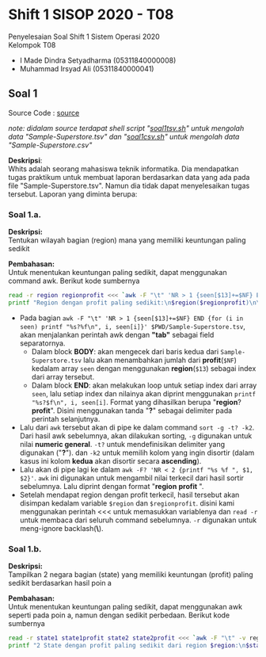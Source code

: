 # Shift 1 SISOP 2020 - T08
Penyelesaian Soal Shift 1 Sistem Operasi 2020\
Kelompok T08
  * I Made Dindra Setyadharma (05311840000008)
  * Muhammad Irsyad Ali (05311840000041)

## Soal 1
Source Code : [source](https://github.com/DSlite/SoalShiftSISOP20_modul1_T08/tree/master/soal1)

*note: didalam source terdapat shell script "[soal1tsv.sh](https://github.com/DSlite/SoalShiftSISOP20_modul1_T08/blob/master/soal1/soal1tsv.sh)" untuk mengolah data "Sample-Superstore.tsv" dan "[soal1csv.sh](https://github.com/DSlite/SoalShiftSISOP20_modul1_T08/blob/master/soal1/soal1csv.sh)" untuk mengolah data "Sample-Superstore.csv"*

**Deskripsi**:\
Whits adalah seorang mahasiswa teknik informatika. Dia mendapatkan tugas praktikum untuk membuat laporan berdasarkan data yang ada pada file "Sample-Superstore.tsv". Namun dia tidak dapat menyelesaikan tugas tersebut. Laporan yang diminta berupa:

### Soal 1.a.
**Deskripsi:**\
Tentukan wilayah bagian (region) mana yang memiliki keuntungan paling sedikit

**Pembahasan:**\
Untuk menentukan keuntungan paling sedikit, dapat menggunakan command awk. Berikut kode sumbernya

``` bash
read -r region regionprofit <<< `awk -F "\t" 'NR > 1 {seen[$13]+=$NF} END {for (i in seen) printf "%s?%f\n", i, seen[i]}' $PWD/Sample-Superstore.tsv | sort -g -t? -k2 | awk -F? 'NR < 2 {printf "%s %f ", $1, $2}'`
printf "Region dengan profit paling sedikit:\n$region($regionprofit)\n\n"
```

* Pada bagian `awk -F "\t" 'NR > 1 {seen[$13]+=$NF} END {for (i in seen) printf "%s?%f\n", i, seen[i]}' $PWD/Sample-Superstore.tsv`, akan menjalankan perintah awk dengan **"tab"** sebagai field separatornya.
  * Dalam block **BODY**: akan mengecek dari baris kedua dari `Sample-Superstore.tsv` lalu akan menambahkan jumlah dari **profit**(`$NF`) kedalam array `seen` dengan menggunakan **region**(`$13`) sebagai index dari array tersebut.
  * Dalam block **END**: akan melakukan loop untuk setiap index dari array `seen`, lalu setiap index dan nilainya akan diprint menggunakan `printf "%s?$f\n", i, seen[i]`. Format yang dihasilkan berupa "**region**?**profit**". Disini menggunakan tanda "**?**" sebagai delimiter pada perintah selanjutnya.
* Lalu dari `awk` tersebut akan di pipe ke dalam command `sort -g -t? -k2`. Dari hasil awk sebelumnya, akan dilakukan sorting, `-g` digunakan untuk nilai **numeric general**. `-t?` untuk mendefinisikan delimiter yang digunakan ("**?**"). dan `-k2` untuk memilih kolom yang ingin disortir (dalam kasus ini kolom **kedua** akan disortir secara **ascending**).
* Lalu akan di pipe lagi ke dalam `awk -F? 'NR < 2 {printf "%s %f ", $1, $2}'`. `awk` ini digunakan untuk mengambil nilai terkecil dari hasil sortir sebelumnya. Lalu diprint dengan format "**region** **profit** ".
* Setelah mendapat region dengan profit terkecil, hasil tersebut akan disimpan kedalam variable `$region` dan `$regionprofit`. disini kami menggunakan perintah \<\<\< untuk memasukkan variablenya dan `read -r` untuk membaca dari seluruh command sebelumnya. `-r` digunakan untuk meng-ignore backlash(**\\**).

### Soal 1.b.
**Deskripsi:**\
Tampilkan 2 negara bagian (state) yang memiliki keuntungan (profit) paling sedikit berdasarkan hasil poin a

**Pembahasan:**\
Untuk menentukan keuntungan paling sedikit, dapat menggunakan awk seperti pada poin a, namun dengan sedikit perbedaan. Berikut kode sumbernya

``` bash
read -r state1 state1profit state2 state2profit <<< `awk -F "\t" -v region=$region '{if (match($13, region)) seen[$11]+=$NF} END {for (i in seen) printf "%s?%f\n", i, seen[i]}' $PWD/Sample-Superstore.tsv | sort -g -t? -k2 | awk -F? 'NR < 3 {printf "%s %f ", $1, $2}'`
printf "2 State dengan profit paling sedikit dari region $region:\n$state1($state1profit)\n$state2($state2profit)\n\n"
```

